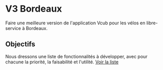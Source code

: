 # V3 Bordeaux

Faire une meilleure version de l'application Vcub pour les vélos en libre-service à Bordeaux.

## Objectifs

Nous dressons une liste de fonctionnalités à développer, avec pour chacune la priorité, la faisabilité et l'utilité.
[Voir la liste](./doc/features.md)